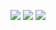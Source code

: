 ![](https://raw.githubusercontent.com/fraguz/ID2-2015/c923567c31ceb641231c4c138fcc38f826904e05/3_dataphys/Francesca/Prototype%201.0/DOC200515-20052015122411-0001.jpg)
![](https://raw.githubusercontent.com/fraguz/ID2-2015/c923567c31ceb641231c4c138fcc38f826904e05/3_dataphys/Francesca/Prototype%201.0/DOC200515-20052015122317-0001.jpg)
![](https://raw.githubusercontent.com/fraguz/ID2-2015/47894005da88009b1b1679a8a36194fbbd78837a/3_dataphys/Francesca/DOC200515-20052015161621-0001.jpg)
